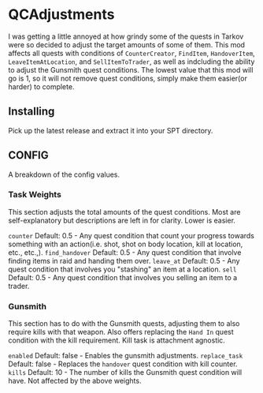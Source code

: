 # QCAdjustments

I was getting a little annoyed at how grindy some of the quests in Tarkov were so decided to adjust the target amounts of some of them. This mod affects all quests with conditions of `CounterCreator`, `FindItem`, `HandoverItem`, `LeaveItemAtLocation`, and `SellItemToTrader`, as well as indcluding the ability to adjust the Gunsmith quest conditions. The lowest value that this mod will go is 1, so it will not remove quest conditions, simply make them easier(or harder) to complete.

## Installing

Pick up the latest release and extract it into your SPT directory.

## CONFIG

A breakdown of the config values.

### Task Weights

This section adjusts the total amounts of the quest conditions. Most are self-explanatory but descriptions are left in for clarity. Lower is easier.

`counter` Default: 0.5 - Any quest condition that count your progress towards something with an action(i.e. shot, shot on body location, kill at location, etc., etc.,).
`find_handover` Default: 0.5 - Any quest condition that involve finding items in raid and handing them over.
`leave_at` Default: 0.5 - Any quest condition that involves you "stashing" an item at a location.
`sell` Default: 0.5 - Any quest condition that involves you selling an item to a trader.

### Gunsmith

This section has to do with the Gunsmith quests, adjusting them to also require kills with that weapon. Also offers replacing the `Hand In` quest condition with the kill requirement. Kill task is attachment agnostic.

`enabled` Default: false - Enables the gunsmith adjustments.
`replace_task` Default: false - Replaces the `handover` quest condition with kill counter.
`kills` Default: 10 - The number of kills the Gunsmith quest condition will have. Not affected by the above weights.
